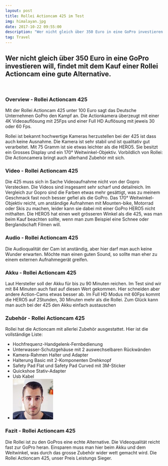 ```yaml
---
layout: post
title: Rollei Actioncam 425 im Test
img: himalayan.jpg
date: 2017-10-22 09:55:00
description: "Wer nicht gleich über 350 Euro in eine GoPro investieren will, findet\_mit dem Kauf einer Rollei Actioncam eine gute Alternative."
tag: Travel
---
```



## **Wer nicht gleich &uuml;ber 350 Euro in eine GoPro investieren will, findet mit dem Kauf einer Rollei Actioncam eine gute Alternative.**

&nbsp;

### Overview - Rollei Actioncam 425

Mit der Rollei Actioncam 425 unter 100 Euro sagt das Deutsche Unternehmen GoPro den Kampf an. Die Actionkamera &uuml;berzeugt mit einer 4K Videoaufl&ouml;sung mit 25Fps und einer Full HD Aufl&ouml;sung mit jeweis 30 oder 60 Fps.

Rollei ist bekannt hochwertige Kameras herzustellen bei der 425 ist dass auch keine Ausnahme. Die Kamera ist sehr stabil und ist qualitativ gut verarbeitet. Mit 75 Gramm ist sie etwas leichter als die HERO5. Sie besitzt ein Grosses Display und ein 170&deg; Weitwinkel-Objektiv. Vorbildlich von Rollei: Die Actioncamera bringt auch allerhand Zubeh&ouml;r mit sich.

### Video - Rollei Actioncam 425

Die 425 muss sich in Sache Videoaufnahme nicht von der Gopro Verstecken. Die Videos sind insgesamt sehr scharf und detailreich. Im Vergleich zur Gopro sind die Farben etwas mehr ges&auml;ttigt, was zu meinem Geschmack fast noch besser gefiel als die GoPro. Das 170&deg; Weitwinkel-Objektiv reicht, um anst&auml;ndige Aufnahmen mit Mounten-bike, Motorrad oder Skis zu machen, leider kann sie dabei mit einer GoPro HERO5 nicht mithalten. Die HERO5 hat einen weit gr&ouml;sseren Winkel als die 425, was man beim Kauf beachten sollte, wenn man zum Beispiel eine Schnee oder Berglandschaft Filmen will.

### Audio - Rollei Actioncam 425

Die Audioqualit&auml;t der Cam ist anst&auml;ndig, aber hier darf man auch keine Wunder erwarten. M&ouml;chte man einen guten Sound, so sollte man eher zu einem externen Aufnahmeger&auml;t greifen.

### Akku - Rollei Actioncam 425

Laut Hersteller soll der Akku f&uuml;r bis zu 90 Minuten reichen. Im Test sind wir mit 84 Minuten auch fast auf diesen Wert gekommen. Hier schneiden aber andere Action-Cams etwas besser ab. Im Full HD Modus mit 60Fps kommt die HERO5 auf 2Stunden, 30 Minuten mehr als die Rollei. Zum Gl&uuml;ck kann man auch bei der 425 den Akku einfach austauschen

### Zubeh&ouml;r - Rollei Actioncam 425

Rollei hat die Actioncam mit allerlei Zubeh&ouml;r ausgestattet. Hier ist die vollst&auml;ndige Liste:

* Hochfrequenz-Handgelenk-Fernbedienung
* Unterwasser-Schutzgeh&auml;use mit 2 auswechselbaren R&uuml;ckw&auml;nden
* Kamera-Rahmen Halter und Adapter
* Halterung Basic mit 2-Komponenten Drehknopf
* Safety Pad Flat und Safety Pad Curved mit 3M-Sticker
* Quickshoe Stativ-Adapter
* Usb Kabel
* ![](/uploads/versions/face---x----128-128x---.jpg)

### Fazit - Rollei Actioncam 425

Die Rollei ist zu den GoPros eine echte Alternative. Die Videoqualit&auml;t reicht fast zur GoPro heran. Einsparen muss man hier beim Akku und dem Weitwinkel, was durch das grosse Zubeh&ouml;r wider wett gemacht wird. Die Rollei Actioncam 425, unser Preis Leistungs Sieger.